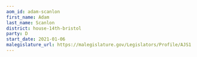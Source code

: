 ```yaml
---
aom_id: adam-scanlon
first_name: Adam
last_name: Scanlon
district: house-14th-bristol
party: D
start_date: 2021-01-06
malegislature_url: https://malegislature.gov/Legislators/Profile/AJS1
---
```


